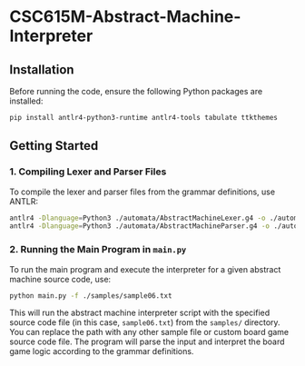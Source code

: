 # CSC615M-Abstract-Machine-Interpreter
 
## Installation

Before running the code, ensure the following Python packages are installed:

```bash
pip install antlr4-python3-runtime antlr4-tools tabulate ttkthemes
```

## Getting Started

### 1. Compiling Lexer and Parser Files

To compile the lexer and parser files from the grammar definitions, use ANTLR:

```bash
antlr4 -Dlanguage=Python3 ./automata/AbstractMachineLexer.g4 -o ./automata
antlr4 -Dlanguage=Python3 ./automata/AbstractMachineParser.g4 -o ./automata -visitor
```

### 2. Running the Main Program in `main.py`

To run the main program and execute the interpreter for a given abstract machine source code, use:

```bash
python main.py -f ./samples/sample06.txt
```

This will run the abstract machine interpreter script with the specified source code file (in this case, `sample06.txt`) from the `samples/` directory. You can replace the path with any other sample file or custom board game source code file. The program will parse the input and interpret the board game logic according to the grammar definitions.
